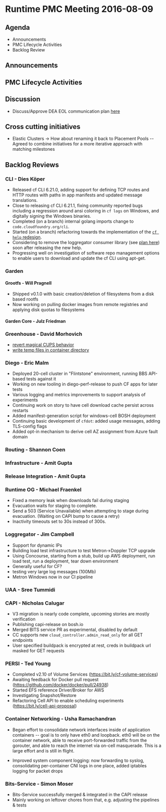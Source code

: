 # Runtime PMC Meeting 2016-08-09

## Agenda
* Announcements
* PMC Lifecycle Activities
* Backlog Review

## Announcements


## PMC Lifecycle Activities


## Discussion
- Discuss/Approve DEA EOL communication plan [here](https://docs.google.com/document/d/1L6behogKHG5GCs1suB-BLplb6_xB9L4LK0U0pAkuhYc/edit#)

## Cross cutting initiatives
- Elastic Clusters -> How about renaming it back to Placement Pools
-- Agreed to combine initiatives for a more iterative approach with matching milestones

## Backlog Reviews

### CLI - Dies Köper
- Released cf CLI 6.21.0, adding support for defining TCP routes and HTTP routes with paths in app manifests and updated message translations.
- Close to releasing cf CLI 6.21.1, fixing community reported bugs including a regression around ansi coloring in `cf logs` on Windows, and digitally signing the Windows binaries.
- Completed (on a branch) internal golang imports change to `code.cloudfoundry.org/cli`.
- Started (on a branch) refactoring towards the implementation of the [`cf help` redesign](https://docs.google.com/spreadsheets/d/1YasoPyhuajxcecV0QuFAtvnscR0ZZ1_vterDVXY8qDM/edit?usp=sharing).
- Considering to remove the loggregator consumer library (see [plan here](https://lists.cloudfoundry.org/archives/list/cf-dev@lists.cloudfoundry.org/message/JISQUXZVSRQELIFWAJ7GIY2YSUWQLXE7/)) soon after releasing the new help.
- Progressing well on investigation of software repo management options to enable users to download and update the cf CLI using apt-get.

### Garden

#### Grootfs - Will Pragnell

- Shipped v0.1.0 with basic creation/deletion of filesystems from a disk based rootfs
- Now working on pulling docker images from remote registries and applying disk quotas to filesystems

#### Garden Core - Julz Friedman

### Greenhouse - David Morhovich
 - [revert magical CUPS behavior](https://www.pivotaltracker.com/story/show/126315093) 
 - [write temp files in container directory](https://www.pivotaltracker.com/n/projects/1156164/stories/122149771)

### Diego - Eric Malm

- Deployed 20-cell cluster in "Flintstone" environment, running BBS API-based tests against it
- Working on new tooling in diego-perf-release to push CF apps for later tests
- Various logging and metrics improvements to support analysis of experiments
- Continuing work on story to have cell download cache persist across restarts
- Added manifest-generation script for windows-cell BOSH deployment
- Continuing basic development of `cfdot`: added usage messages, adding TLS-config flags
- Added opt-in mechanism to derive cell AZ assignment from Azure fault domain


### Routing - Shannon Coen

### Infrastructure - Amit Gupta

### Release Integration - Amit Gupta

### Runtime OG - Michael Fraenkel
- Fixed a memory leak when downloads fail during staging
- Evacuation waits for staging to complete.
- Send a 503 (Service Unavailable) when attempting to stage during evacuation.
  (Waiting on CAPI bump to cause a retry)
- Inactivity timeouts set to 30s instead of 300s.

### Loggregator - Jim Campbell
- Support for dynamic IPs
- Building load test infrastructure to test Metron->Doppler TCP upgrade
 - Using Concourse, starting from a stub, build up AWS deployment, run load test, run a deployment, tear down environment 
 - Generally useful for CF?
- testing very large log messages (100Mb)
- Metron Windows now in our CI pipeline

### UAA - Sree Tummidi

### CAPI - Nicholas Calugar
- V3 migration is nearly code complete, upcoming stories are mostly verification
- Publishing capi-release on bosh.io
- Merged BITS service PR as experimental, disabled by default
- CC supports new `cloud_controller.admin_read_only` for all GET endpoints
- User specified buildpack is encrypted at rest, creds in buildpack url masked for GET requests

### PERSI - Ted Young
- Completed v2.10 of Volume Services (https://bit.ly/cf-volume-services)
- Awaiting feedback for Docker pull request (https://github.com/docker/docker/pull/24938)
- Started EFS reference Driver/Broker for AWS
- Investigating Snapshot/Restore 
- Refactoring Cell API to enable scheduling experiments (https://bit.ly/cell-api-proposal)

### Container Networking - Usha Ramachandran
- Began effort to consolidate network interfaces inside of application containers -- goal is to only have eth0 and loopback.  eth0 will be on the container network, able to receive port-forwarded traffic from the gorouter, and able to reach the internet via on-cell masquerade.  This is a large effort and is still in flight.

- Improved system component logging: now forwarding to syslog, consolidating per-container CNI logs in one place, added iptables logging for packet drops

### Bits-Service - Simon Moser

- Bits-Service successfully merged & integrated in the CAPI release
- Mainly working on leftover chores from that, e.g. adjusting the pipelines & tests 

